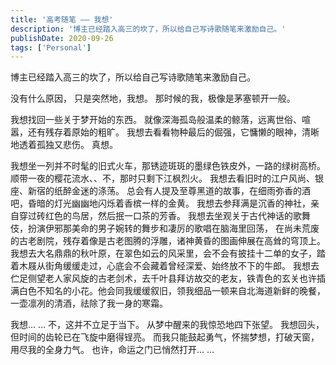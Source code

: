 ```yaml
---
title: '高考随笔 —— 我想'
description: '博主已经踏入高三的坎了，所以给自己写诗歌随笔来激励自己。'
publishDate: 2020-09-26
tags: ['Personal']
---
```


博主已经踏入高三的坎了，所以给自己写诗歌随笔来激励自己。

没有什么原因，
只是突然地，我想。
那时候的我，极像是茅塞顿开一般。

我想找回一些关于梦开始的东西。
就像深海孤岛般温柔的鲸落，远离世俗、喧嚣，还有残存着原始的粗旷。
我想去看看物种最后的倔强，它慵懒的眼神，清晰地透着孤独又悲伤。
真想。

我想坐一列并不时髦的旧式火车，那锈迹斑斑的墨绿色铁皮外，一路的绿树高桥。
顺带一夜的樱花流水、、不，那时只剩下江枫烈火。
我想去看旧时的江户风尚、银座、新宿的纸醉金迷的涤荡。
总会有人提及至尊黑道的故事，在细雨弥香的酒吧，昏暗的灯光幽幽地闪烁着香槟一样的金黄。
我想去参拜满是沉香的神社，亲自穿过砖红色的鸟居，然后抿一口茶的芳香。
我想去坐观关于古代神话的歌舞伎，扮演伊邪那美命的男子婉转的舞步和凄厉的歌唱在脑海里回荡，
在尚未荒废的古老剧院，残存着像是古老图腾的浮雕，诸神黄昏的图画伸展在高耸的穹顶上。
我想去大名鼎鼎的秋叶原，在翠色如云的风采里，会不会有披挂十二单的女子，踏着木屐从街角缓缓走过，心底会不会藏着曾经深爱、始终放不下的牛郎。
我想去伫足侧望老人家风旋的古老剑术，去千叶县拜访故交的老友，铁青色的玄关也许插满白色不知名的小花。他会同我缓缓叙旧，领我细品一顿来自北海道新鲜的晚餐，一壶凛冽的清酒，祛除了我一身的寒霜。

我想… …
不，这并不立足于当下。
从梦中醒来的我惊恐地四下张望。
我想回头，但时间的齿轮已在飞旋中磨得锃亮。
而我只能鼓起勇气，怀揣梦想，打破天窗，
用尽我的全身力气。
也许，命运之门已悄然打开… …
